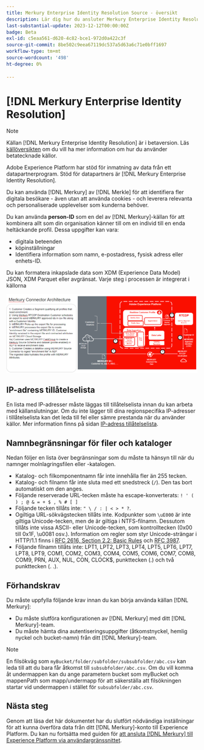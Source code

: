 ```yaml
---
title: Merkury Enterprise Identity Resolution Source - översikt
description: Lär dig hur du ansluter Merkury Enterprise Identity Resolution till Adobe Experience Platform via användargränssnittet.
last-substantial-update: 2023-12-12T00:00:00Z
badge: Beta
exl-id: c5eaa561-d620-4c82-bce1-972d0a422c3f
source-git-commit: 8be502c9eea67119dc537a5d63a6c71e0bff1697
workflow-type: tm+mt
source-wordcount: '498'
ht-degree: 0%

---
```


# [!DNL Merkury Enterprise Identity Resolution]

>[!NOTE]
>
>Källan [!DNL Merkury Enterprise Identity Resolution] är i betaversion. Läs [källöversikten](../../home.md#terms-and-conditions) om du vill ha mer information om hur du använder betatecknade källor.

Adobe Experience Platform har stöd för inmatning av data från ett datapartnerprogram. Stöd för datapartners är [!DNL Merkury Enterprise Identity Resolution].

Du kan använda [!DNL Merkury] av [!DNL Merkle] för att identifiera fler digitala besökare - även utan att använda cookies - och leverera relevanta och personaliserade upplevelser som kunderna behöver.

Du kan använda **person-ID** som en del av [!DNL Merkury]-källan för att kombinera allt som din organisation känner till om en individ till en enda heltäckande profil. Dessa uppgifter kan vara:

- digitala beteenden
- köpinställningar
- Identifiera information som namn, e-postadress, fysisk adress eller enhets-ID.

Du kan formatera inkapslade data som XDM (Experience Data Model) JSON, XDM Parquet eller avgränsat. Varje steg i processen är integrerat i källorna

![En illustration av arbetsflödet för databearbetning för Merkury-källan.](../../images/tutorials/create/merkury-enterprise-identity-resolution-assets/architecture.png)

## IP-adress tillåtelselista

En lista med IP-adresser måste läggas till tillåtelselista innan du kan arbeta med källanslutningar. Om du inte lägger till dina regionspecifika IP-adresser i tillåtelselista kan det leda till fel eller sämre prestanda när du använder källor. Mer information finns på sidan [IP-adress tillåtelselista](../../ip-address-allow-list.md).

## Namnbegränsningar för filer och kataloger

Nedan följer en lista över begränsningar som du måste ta hänsyn till när du namnger molnlagringsfilen eller -katalogen.

- Katalog- och filkomponentnamn får inte innehålla fler än 255 tecken.
- Katalog- och filnamn får inte sluta med ett snedstreck (`/`). Den tas bort automatiskt om den anges.
- Följande reserverade URL-tecken måste ha escape-konverterats: `! ' ( ) ; @ & = + $ , % # [ ]`
- Följande tecken tillåts inte: `" \ / : | < > * ?`.
- Ogiltiga URL-sökvägstecken tillåts inte. Kodpunkter som `\uE000` är inte giltiga Unicode-tecken, men de är giltiga i NTFS-filnamn. Dessutom tillåts inte vissa ASCII- eller Unicode-tecken, som kontrolltecken (0x00 till 0x1F, \u0081 osv.). Information om regler som styr Unicode-strängar i HTTP/1.1 finns i [RFC 2616, Section 2.2: Basic Rules](https://www.ietf.org/rfc/rfc2616.txt) och [RFC 3987](https://www.ietf.org/rfc/rfc3987.txt).
- Följande filnamn tillåts inte: LPT1, LPT2, LPT3, LPT4, LPT5, LPT6, LPT7, LPT8, LPT9, COM1, COM2, COM3, COM4, COM5, COM6, COM7, COM8, COM9, PRN, AUX, NUL, CON, CLOCK$, punkttecken (.) och två punkttecken (. .).

## Förhandskrav

Du måste uppfylla följande krav innan du kan börja använda källan [!DNL Merkury]:

- Du måste slutföra konfigurationen av [!DNL Merkury] med ditt [!DNL Merkury]-team.
- Du måste hämta dina autentiseringsuppgifter (åtkomstnyckel, hemlig nyckel och bucket-namn) från ditt [!DNL Merkury]-team. 

>[!NOTE]
>
>En filsökväg som `myBucket/folder/subfolder/subsubfolder/abc.csv` kan leda till att du bara får åtkomst till `subsubfolder/abc.csv`. Om du vill komma åt undermappen kan du ange parametern bucket som myBucket och mappenPath som mapp/undermapp för att säkerställa att filsökningen startar vid undermappen i stället för `subsubfolder/abc.csv`.

## Nästa steg

Genom att läsa det här dokumentet har du slutfört nödvändiga inställningar för att kunna överföra data från ditt [!DNL Merkury]-konto till Experience Platform. Du kan nu fortsätta med guiden för [att ansluta [!DNL Merkury] till Experience Platform via användargränssnittet](../../tutorials/ui/create/data-partners/merkury.md).
